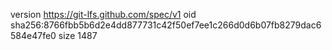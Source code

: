 version https://git-lfs.github.com/spec/v1
oid sha256:8766fbb5b6d2e4dd877731c42f50ef7ee1c266d0d6b07fb8279dac6584e47fe0
size 1487
